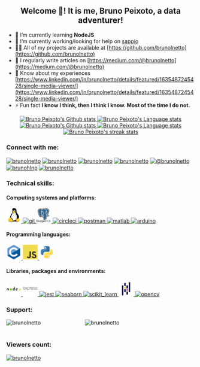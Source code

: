 <h2 align="center"> Welcome 👋! It is me, Bruno Peixoto, a data adventurer!</h2>

- 🌱 I’m currently learning **NodeJS**
- 🤝 I’m currently working/looking for help on [sappio](https://github.com/web-needle/sappio)
- 👨‍💻 All of my projects are available at [https://github.com/brunolnetto](https://github.com/brunolnetto)
- 📝 I regularly write articles on [https://medium.com/@brunolnetto](https://medium.com/@brunolnetto)
- 📄 Know about my experiences [https://www.linkedin.com/in/brunolnetto/details/featured/1635487245428/single-media-viewer/](https://www.linkedin.com/in/brunolnetto/details/featured/1635487245428/single-media-viewer/)
- ⚡ Fun fact **I know I think, then I think I know. Most of the time I do not.**

<!-- Light Mode -->
<div align="center"> 
<a href="https://github.com/anuraghazra/github-readme-stats#gh-light-mode-only">
<img height=200 src="https://github-readme-stats-git-masterorgs-github-readme-stats-team.vercel.app/api?username=brunolnetto&include_orgs=true&show_icons=true&count_private=true&line_height=28&hide_border=1&include_all_commits=true&card_width=450&exclude_repo=github-readme-stats#gh-light-mode-only" alt="Bruno Peixoto's Github stats" />
</a>
<a href="https://github.com/anuraghazra/github-readme-stats#gh-light-mode-only">
<img height=200 src="https://github-readme-stats-git-masterorgs-github-readme-stats-team.vercel.app/api/top-langs/?username=brunolnetto&include_orgs=true&layout=compact&theme=transparent&langs_count=10&hide_border=1&hide=jupyter%20notebook#gh-light-mode-only" alt="Bruno Peixoto's Language stats" />
</a>
</div>

<!-- Dark Mode -->
<div align="center"> 
<a href="https://github.com/anuraghazra/github-readme-stats#gh-dark-mode-only">
<img height=200 src="https://github-readme-stats-git-masterorgs-github-readme-stats-team.vercel.app/api?username=brunolnetto&include_orgs=true&show_icons=true&count_private=true&line_height=28&hide_border=1&include_all_commits=true&card_width=450&exclude_repo=github-readme-stats&theme=dark&bg_color=000000#gh-dark-mode-only" alt="Bruno Peixoto's Github stats" />
</a>
<a href="https://github.com/anuraghazra/github-readme-stats#gh-dark-mode-only">
<img height=200 src="https://github-readme-stats-git-masterorgs-github-readme-stats-team.vercel.app/api/top-langs/?username=brunolnetto&include_orgs=true&include_orgs=true&layout=compact&theme=transparent&langs_count=10&hide_border=1&hide=jupyter%20notebook&theme=dark&bg_color=000000#gh-dark-mode-only" alt="Bruno Peixoto's Language stats" />
</a>
<a href="https://github-readme-streak-stats.herokuapp.com/?user=brunolnetto&#gh-dark-mode-only">
<img height=200 src="https://github-readme-streak-stats.herokuapp.com/?user=brunolnetto&theme=elegant" alt="Bruno Peixoto's streak stats" />
</a>
</div>

<h3 align="left">Connect with me:</h3>
<p align="left">
<a href="https://twitter.com/brunolnetto" target="blank"><img align="center" src="https://raw.githubusercontent.com/rahuldkjain/github-profile-readme-generator/master/src/images/icons/Social/twitter.svg" alt="brunolnetto" height="30" width="40" /></a>
<a href="https://linkedin.com/in/brunolnetto" target="blank"><img align="center" src="https://raw.githubusercontent.com/rahuldkjain/github-profile-readme-generator/master/src/images/icons/Social/linked-in-alt.svg" alt="brunolnetto" height="30" width="40" /></a>
<a href="https://fb.com/brunolnetto" target="blank"><img align="center" src="https://raw.githubusercontent.com/rahuldkjain/github-profile-readme-generator/master/src/images/icons/Social/facebook.svg" alt="brunolnetto" height="30" width="40" /></a>
<a href="https://instagram.com/brunolnetto" target="blank"><img align="center" src="https://raw.githubusercontent.com/rahuldkjain/github-profile-readme-generator/master/src/images/icons/Social/instagram.svg" alt="brunolnetto" height="30" width="40" /></a>
<a href="https://medium.com/@brunolnetto" target="blank"><img align="center" src="https://raw.githubusercontent.com/rahuldkjain/github-profile-readme-generator/master/src/images/icons/Social/medium.svg" alt="@brunolnetto" height="30" width="40" /></a>
<a href="https://www.youtube.com/c/brunohlnp" target="blank"><img align="center" src="https://raw.githubusercontent.com/rahuldkjain/github-profile-readme-generator/master/src/images/icons/Social/youtube.svg" alt="brunohlnp" height="30" width="40" /></a>
<a href="https://www.hackerrank.com/brunolnetto" target="blank"><img align="center" src="https://raw.githubusercontent.com/rahuldkjain/github-profile-readme-generator/master/src/images/icons/Social/hackerrank.svg" alt="brunolnetto" height="30" width="40" /></a>
</p>

<h3 align="left">
  Technical skills:
</h3>

<h4 align="left"> Computing systems and platforms: </h4>

<p align="left">
  <a href="https://www.linux.org/" target="_blank" rel="noreferrer"> 
    <img src="https://raw.githubusercontent.com/devicons/devicon/master/icons/linux/linux-original.svg" alt="linux" width="40" height="40"/> 
  </a>
  <a href="https://git-scm.com/" target="_blank" rel="noreferrer"> 
    <img src="https://www.vectorlogo.zone/logos/git-scm/git-scm-icon.svg" alt="git" width="40" height="40"/> 
  </a>
  <a href="https://www.postgresql.org" target="_blank" rel="noreferrer"> 
    <img src="https://raw.githubusercontent.com/devicons/devicon/master/icons/postgresql/postgresql-original-wordmark.svg" alt="postgresql" width="40" height="40"/> 
  </a>
  <a href="https://circleci.com" target="_blank" rel="noreferrer"> 
    <img src="https://www.vectorlogo.zone/logos/circleci/circleci-icon.svg" alt="circleci" width="40" height="40"/> 
  </a> 
  <a href="https://postman.com" target="_blank" rel="noreferrer"> 
    <img src="https://www.vectorlogo.zone/logos/getpostman/getpostman-icon.svg" alt="postman" width="40" height="40"/> 
  </a>
  <a href="https://www.mathworks.com/" target="_blank" rel="noreferrer"> 
    <img src="https://upload.wikimedia.org/wikipedia/commons/2/21/Matlab_Logo.png" alt="matlab" width="40" height="40"/> 
  </a>
  <a href="https://www.arduino.cc/" target="_blank" rel="noreferrer"> 
    <img src="https://cdn.worldvectorlogo.com/logos/arduino-1.svg" alt="arduino" width="40" height="40"/> 
  </a>
</p>

<h4 align="left">
  Programming languages:
</h4>

<p align="left"> 
  <a href="https://www.cprogramming.com/" target="_blank" rel="noreferrer"> <img src="https://raw.githubusercontent.com/devicons/devicon/master/icons/c/c-original.svg" alt="c" width="40" height="40"/> 
  </a> 
  <a href="https://developer.mozilla.org/en-US/docs/Web/JavaScript" target="_blank" rel="noreferrer"> 
    <img src="https://raw.githubusercontent.com/devicons/devicon/master/icons/javascript/javascript-original.svg" alt="javascript" width="40" height="40"/>   </a>
  <a href="https://www.python.org" target="_blank" rel="noreferrer"> 
    <img src="https://raw.githubusercontent.com/devicons/devicon/master/icons/python/python-original.svg" alt="python" width="40" height="40"/> 
  </a>
</p>

<h4 align="left"> Libraries, packages and environments: </h4>

<p align="left">
  <a href="https://nodejs.org" target="_blank" rel="noreferrer"> 
    <img src="https://raw.githubusercontent.com/devicons/devicon/master/icons/nodejs/nodejs-original-wordmark.svg" alt="nodejs" width="40" height="40"/> 
  </a>
  <a href="https://expressjs.com" target="_blank" rel="noreferrer"> 
    <img src="https://raw.githubusercontent.com/devicons/devicon/master/icons/express/express-original-wordmark.svg" alt="express" width="40" height="40"/> 
  </a>
  <a href="https://jestjs.io" target="_blank" rel="noreferrer"> 
    <img src="https://www.vectorlogo.zone/logos/jestjsio/jestjsio-icon.svg" alt="jest" width="40" height="40"/> 
  </a>
  <a href="https://seaborn.pydata.org/" target="_blank" rel="noreferrer"> 
    <img src="https://seaborn.pydata.org/_images/logo-mark-lightbg.svg" alt="seaborn" width="40" height="40"/> 
  </a>
  <a href="https://scikit-learn.org/" target="_blank" rel="noreferrer"> 
    <img src="https://upload.wikimedia.org/wikipedia/commons/0/05/Scikit_learn_logo_small.svg" alt="scikit_learn" width="40" height="40"/> 
  </a>
  <a href="https://pandas.pydata.org/" target="_blank" rel="noreferrer"> 
    <img src="https://raw.githubusercontent.com/devicons/devicon/2ae2a900d2f041da66e950e4d48052658d850630/icons/pandas/pandas-original.svg" alt="pandas" width="40" height="40"/> 
  </a>
  <a href="https://opencv.org/" target="_blank" rel="noreferrer"> 
    <img src="https://www.vectorlogo.zone/logos/opencv/opencv-icon.svg" alt="opencv" width="40" height="40"/> 
  </a>
</p>

<h3 align="left"> Support: </h3>
<p>
  <a href="https://www.buymeacoffee.com/brunolnetto"> <img align="left" src="https://cdn.buymeacoffee.com/buttons/v2/default-yellow.png" height="50" width="210" alt="brunolnetto" /></a><a href="https://ko-fi.com/brunolnetto"> 
  <img align="left" src="https://cdn.ko-fi.com/cdn/kofi3.png?v=3" height="50" width="210" alt="brunolnetto" />
  </a>
</p>

<br><br>

<h3 align="left">Viewers count:</h3>
<p>
  <a href="https://github.com/brunolnetto"> 
    <img src="https://komarev.com/ghpvc/?username=brunolnetto&label=Profile%20views&color=0e75b6&style=flat" alt="brunolnetto" />
  </a>
</p>

